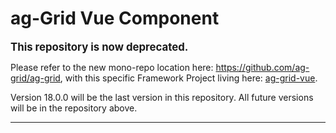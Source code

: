 ag-Grid Vue Component
==============

<big>**This repository is now deprecated.**</big>

Please refer to the new mono-repo location here: https://github.com/ag-grid/ag-grid, with this specific Framework Project living here: [ag-grid-vue](https://github.com/ag-grid/ag-grid/blob/master/packages/ag-grid-vue/).

Version 18.0.0 will be the last version in this repository. All future versions will be in the repository above.

---
